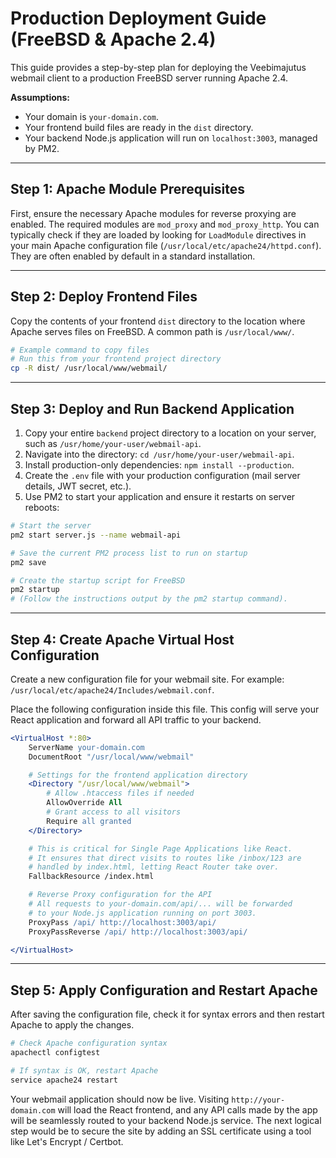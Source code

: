 # Production Deployment Guide (FreeBSD & Apache 2.4)

This guide provides a step-by-step plan for deploying the Veebimajutus webmail client to a production FreeBSD server running Apache 2.4.

**Assumptions:**
*   Your domain is `your-domain.com`.
*   Your frontend build files are ready in the `dist` directory.
*   Your backend Node.js application will run on `localhost:3003`, managed by PM2.

---

## Step 1: Apache Module Prerequisites

First, ensure the necessary Apache modules for reverse proxying are enabled. The required modules are `mod_proxy` and `mod_proxy_http`. You can typically check if they are loaded by looking for `LoadModule` directives in your main Apache configuration file (`/usr/local/etc/apache24/httpd.conf`). They are often enabled by default in a standard installation.

---

## Step 2: Deploy Frontend Files

Copy the contents of your frontend `dist` directory to the location where Apache serves files on FreeBSD. A common path is `/usr/local/www/`.

```bash
# Example command to copy files
# Run this from your frontend project directory
cp -R dist/ /usr/local/www/webmail/
```

---

## Step 3: Deploy and Run Backend Application

1.  Copy your entire `backend` project directory to a location on your server, such as `/usr/home/your-user/webmail-api`.
2.  Navigate into the directory: `cd /usr/home/your-user/webmail-api`.
3.  Install production-only dependencies: `npm install --production`.
4.  Create the `.env` file with your production configuration (mail server details, JWT secret, etc.).
5.  Use PM2 to start your application and ensure it restarts on server reboots:

```bash
# Start the server
pm2 start server.js --name webmail-api

# Save the current PM2 process list to run on startup
pm2 save

# Create the startup script for FreeBSD
pm2 startup
# (Follow the instructions output by the pm2 startup command).
```

---

## Step 4: Create Apache Virtual Host Configuration

Create a new configuration file for your webmail site. For example: `/usr/local/etc/apache24/Includes/webmail.conf`.

Place the following configuration inside this file. This config will serve your React application and forward all API traffic to your backend.

```apache
<VirtualHost *:80>
    ServerName your-domain.com
    DocumentRoot "/usr/local/www/webmail"

    # Settings for the frontend application directory
    <Directory "/usr/local/www/webmail">
        # Allow .htaccess files if needed
        AllowOverride All
        # Grant access to all visitors
        Require all granted
    </Directory>

    # This is critical for Single Page Applications like React.
    # It ensures that direct visits to routes like /inbox/123 are
    # handled by index.html, letting React Router take over.
    FallbackResource /index.html

    # Reverse Proxy configuration for the API
    # All requests to your-domain.com/api/... will be forwarded
    # to your Node.js application running on port 3003.
    ProxyPass /api/ http://localhost:3003/api/
    ProxyPassReverse /api/ http://localhost:3003/api/

</VirtualHost>
```

---

## Step 5: Apply Configuration and Restart Apache

After saving the configuration file, check it for syntax errors and then restart Apache to apply the changes.

```bash
# Check Apache configuration syntax
apachectl configtest

# If syntax is OK, restart Apache
service apache24 restart
```

Your webmail application should now be live. Visiting `http://your-domain.com` will load the React frontend, and any API calls made by the app will be seamlessly routed to your backend Node.js service. The next logical step would be to secure the site by adding an SSL certificate using a tool like Let's Encrypt / Certbot.